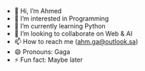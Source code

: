 - 👋 Hi, I’m Ahmed
- 👀 I’m interested in Programming
- 🌱 I’m currently learning Python
- 💞️ I’m looking to collaborate on Web & AI
- 📫 How to reach me (ahm.ga@outlook.sa)
- 😄 Pronouns: Gaga
- ⚡ Fun fact: Maybe later

<!---
Ahm-Ga is a ✨ special ✨ repository because its `About-Gaga.md` (this file) appears on your GitHub profile.
You can click the Preview link to take a look at your changes.
--->
